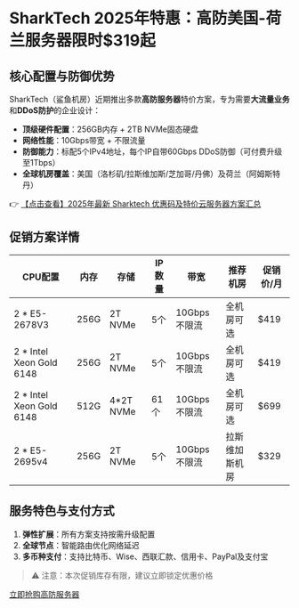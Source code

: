 # SharkTech 2025年特惠：高防美国-荷兰服务器限时$319起

## 核心配置与防御优势

SharkTech（鲨鱼机房）近期推出多款**高防服务器**特价方案，专为需要**大流量业务**和**DDoS防护**的企业设计：

- **顶级硬件配置**：256GB内存 + 2TB NVMe固态硬盘
- **网络性能**：10Gbps带宽 + 不限流量
- **防御能力**：标配5个IPv4地址，每个IP自带60Gbps DDoS防御（可付费升级至1Tbps）
- **全球机房覆盖**：美国（洛杉矶/拉斯维加斯/芝加哥/丹佛）及荷兰（阿姆斯特丹）

👉 [【点击查看】2025年最新 Sharktech 优惠码及特价云服务器方案汇总](https://bit.ly/Sharktech)

## 促销方案详情

| CPU配置               | 内存  | 存储       | IP数量 | 带宽        | 推荐机房       | 促销价/月 |
|-----------------------|-------|------------|--------|-------------|----------------|-----------|
| 2 * E5-2678V3         | 256G  | 2T NVMe    | 5个    | 10Gbps不限流 | 全机房可选     | $419      |
| 2 * Intel Xeon Gold 6148 | 256G  | 2T NVMe    | 5个    | 10Gbps不限流 | 全机房可选     | $419      |
| 2 * Intel Xeon Gold 6148 | 512G  | 4*2T NVMe  | 61个   | 10Gbps不限流 | 全机房可选     | $699      |
| 2 * E5-2695v4         | 256G  | 2T NVMe    | 5个    | 10Gbps不限流 | 拉斯维加斯机房 | $329      |

## 服务特色与支付方式

1. **弹性扩展**：所有方案支持按需升级配置
2. **全球节点**：智能路由优化网络延迟
3. **多币种支付**：支持比特币、Wise、西联汇款、信用卡、PayPal及支付宝

> ⚠️ 注意：本次促销库存有限，建议立即锁定优惠价格

[立即抢购高防服务器](https://bit.ly/Sharktech)